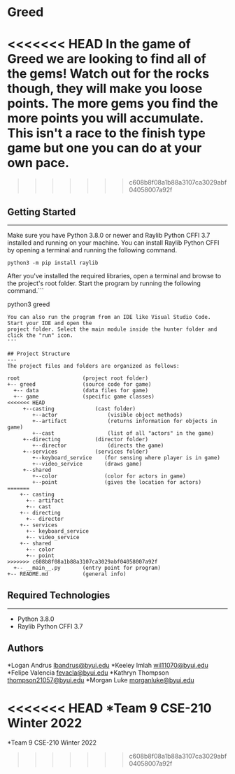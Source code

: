 # Greed
<<<<<<< HEAD
In the game of Greed we are looking to find all of the gems! Watch out for the rocks though, they will make you loose points. The more gems you find the more points you will accumulate. This isn't a race to the finish type game but one you can do at your own pace. 
=======
>>>>>>> c608b8f08a1b88a3107ca3029abf04058007a92f

## Getting Started
---
Make sure you have Python 3.8.0 or newer and Raylib Python CFFI 3.7 installed and running on your machine. You can install Raylib Python CFFI by opening a terminal and running the following command.
```
python3 -m pip install raylib
```
After you've installed the required libraries, open a terminal and browse to the project's root folder. Start the program by running the following command.```

python3 greed 
```
You can also run the program from an IDE like Visual Studio Code. Start your IDE and open the 
project folder. Select the main module inside the hunter folder and click the "run" icon.
'''

## Project Structure
---
The project files and folders are organized as follows:

root                    (project root folder)
+-- greed               (source code for game)
  +-- data              (data files for game)
  +-- game              (specific game classes)
<<<<<<< HEAD
     +--casting             (cast folder)
        +--actor                (visible object methods)
        +--artifact             (returns information for objects in game)
        +--cast                 (list of all "actors" in the game)
     +--directing           (director folder)
        +--director             (directs the game)
     +--services            (services folder)
        +--keyboard_service    (for sensing where player is in game)
        +--video_service       (draws game)
     +--shared
        +--color               (color for actors in game)
        +--point               (gives the location for actors)
=======
    +-- casting         
      +-- artifact
      +-- cast
    +-- directing
      +-- director
    +-- services
      +-- keyboard_service
      +-- video_service
    +-- shared
      +-- color
      +-- point
>>>>>>> c608b8f08a1b88a3107ca3029abf04058007a92f
  +-- __main__.py       (entry point for program)
+-- README.md           (general info)
```

## Required Technologies
---
* Python 3.8.0
* Raylib Python CFFI 3.7

## Authors
*Logan Andrus lbandrus@byui.edu
*Keeley Imlah wil11070@byui.edu
*Felipe Valencia fevacla@byui.edu
*Kathryn Thompson thompson21057@byui.edu
*Morgan Luke morganluke@byui.edu

<<<<<<< HEAD
*Team 9 CSE-210 Winter 2022
=======
*Team 9 CSE-210 Winter 2022
>>>>>>> c608b8f08a1b88a3107ca3029abf04058007a92f
